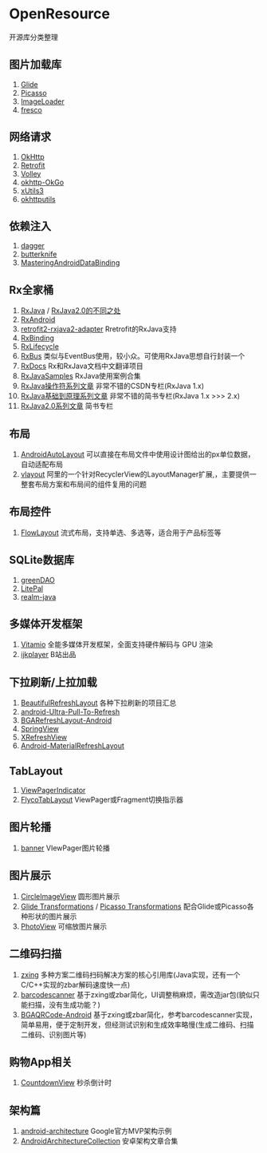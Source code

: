 # OpenResource
开源库分类整理

## 图片加载库
1. [Glide](https://github.com/bumptech/glide)  
2. [Picasso](https://github.com/square/picasso)  
3. [ImageLoader](https://github.com/nostra13/Android-Universal-Image-Loader)
4. [fresco](https://github.com/facebook/fresco)

## 网络请求
1. [OkHttp](https://github.com/square/okhttp)  
2. [Retrofit](https://github.com/square/retrofit)  
3. [Volley](https://github.com/google/volley)  
4. [okhttp-OkGo](https://github.com/jeasonlzy/okhttp-OkGo)  
5. [xUtils3](https://github.com/wyouflf/xUtils3)  
6. [okhttputils](https://github.com/hongyangAndroid/okhttputils)

## 依赖注入
1. [dagger](https://github.com/google/dagger)  
2. [butterknife](https://github.com/JakeWharton/butterknife)
3. [MasteringAndroidDataBinding](https://github.com/LyndonChin/MasteringAndroidDataBinding)

## Rx全家桶

1. [RxJava](https://github.com/ReactiveX/RxJava) / [RxJava2.0的不同之处](https://github.com/ReactiveX/RxJava/wiki/What%27s-different-in-2.0)
2. [RxAndroid](https://github.com/ReactiveX/RxAndroid)
3. [retrofit2-rxjava2-adapter](https://github.com/JakeWharton/retrofit2-rxjava2-adapter)  Rretrofit的RxJava支持
4. [RxBinding](https://github.com/JakeWharton/RxBinding)
5. [RxLifecycle](https://github.com/trello/RxLifecycle)
6. [RxBus](https://github.com/AndroidKnife/RxBus)  类似与EventBus使用，较小众。可使用RxJava思想自行封装一个
7. [RxDocs](https://github.com/mcxiaoke/RxDocs)  Rx和RxJava文档中文翻译项目
8. [RxJavaSamples](https://github.com/THEONE10211024/RxJavaSamples)  RxJava使用案例合集
9. [RxJava操作符系列文章](http://blog.csdn.net/johnny901114/article/details/51524470)  非常不错的CSDN专栏(RxJava 1.x)
10. [RxJava基础到原理系列文章](http://www.jianshu.com/p/6fd8640046f1)  非常不错的简书专栏(RxJava 1.x  >>> 2.x)
11. [RxJava2.0系列文章](http://www.jianshu.com/c/299d0a51fdd4) 简书专栏

## 布局

1. [AndroidAutoLayout](https://github.com/hongyangAndroid/AndroidAutoLayout)  可以直接在布局文件中使用设计图给出的px单位数据，自动适配布局
2. [vlayout](https://github.com/alibaba/vlayout)  阿里的一个针对RecyclerView的LayoutManager扩展,，主要提供一整套布局方案和布局间的组件复用的问题

## 布局控件

1. [FlowLayout](https://github.com/hongyangAndroid/FlowLayout)  流式布局，支持单选、多选等，适合用于产品标签等

## SQLite数据库

1. [greenDAO](https://github.com/greenrobot/greenDAO)  
2. [LitePal](https://github.com/LitePalFramework/LitePal)
3. [realm-java](https://github.com/realm/realm-java)

## 多媒体开发框架

1. [Vitamio](https://github.com/yixia/VitamioBundle) 全能多媒体开发框架，全面支持硬件解码与 GPU 渲染
2. [ijkplayer](https://github.com/Bilibili/ijkplayer) B站出品

## 下拉刷新/上拉加载
1. [BeautifulRefreshLayout](https://github.com/android-cjj/BeautifulRefreshLayout)  各种下拉刷新的项目汇总
2. [android-Ultra-Pull-To-Refresh](https://github.com/liaohuqiu/android-Ultra-Pull-To-Refresh)
3. [BGARefreshLayout-Android](https://github.com/bingoogolapple/BGARefreshLayout-Android)  
4. [SpringView](https://github.com/liaoinstan/SpringView)  
5. [XRefreshView](https://github.com/huxq17/XRefreshView)
6. [Android-MaterialRefreshLayout](https://github.com/android-cjj/Android-MaterialRefreshLayout)


## TabLayout

1. [ViewPagerIndicator](https://github.com/JakeWharton/ViewPagerIndicator)  
2. [FlycoTabLayout](https://github.com/H07000223/FlycoTabLayout/blob/master/README_CN.md)  ViewPager或Fragment切换指示器

## 图片轮播

1. [banner](https://github.com/youth5201314/banner)  VIewPager图片轮播

## 图片展示

1. [CircleImageView](https://github.com/hdodenhof/CircleImageView)  圆形图片展示
2. [Glide Transformations](https://github.com/wasabeef/glide-transformations) / [Picasso Transformations](https://github.com/wasabeef/picasso-transformations)  配合Glide或Picasso各种形状的图片展示
3. [PhotoView](https://github.com/chrisbanes/PhotoView)  可缩放图片展示

## 二维码扫描

1. [zxing](https://github.com/zxing/zxing)  多种方案二维码扫码解决方案的核心引用库(Java实现，还有一个C/C++实现的zbar解码速度快一点)
2. [barcodescanner](https://github.com/dm77/barcodescanner)  基于zxing或zbar简化，UI调整稍麻烦，需改造jar包(貌似只能扫描，没有生成功能？)
3. [BGAQRCode-Android](https://github.com/bingoogolapple/BGAQRCode-Android)  基于zxing或zbar简化，参考barcodescanner实现，简单易用，便于定制开发，但经测试识别和生成效率略慢(生成二维码、扫描二维码、识别图片等)

## 购物App相关

1. [CountdownView](https://github.com/iwgang/CountdownView)  秒杀倒计时

## 架构篇

1. [android-architecture](https://github.com/googlesamples/android-architecture)  Google官方MVP架构示例
2. [AndroidArchitectureCollection](https://github.com/CameloeAnthony/AndroidArchitectureCollection)  安卓架构文章合集